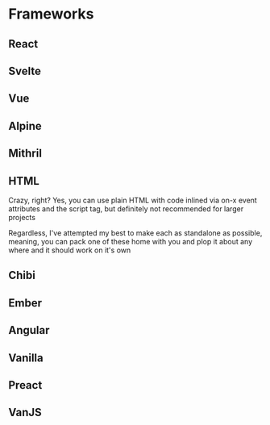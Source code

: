 # Frameworks
## React
## Svelte
## Vue
## Alpine
## Mithril
## HTML
Crazy, right? Yes, you can use plain HTML with code inlined via on-x event attributes and the script tag, but definitely not recommended for larger projects

Regardless, I've attempted my best to make each as standalone as possible, meaning, you can pack one of these home with you and plop it about any where and it should work on it's own
## Chibi
## Ember
## Angular
## Vanilla
## Preact
## VanJS
